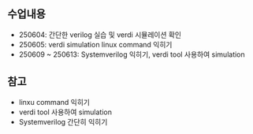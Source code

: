 ## 수업내용
* 250604: 간단한 verilog 실습 및 verdi 시뮬레이션 확인
* 250605: verdi simulation linux command 익히기
* 250609 ~ 250613: Systemverilog 익히기, verdi tool 사용하여 simulation
## 참고
* linxu command 익히기
* verdi tool 사용하여 simulation 
* Systemverilog 간단히 익히기
